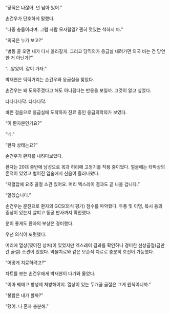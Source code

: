 “당직은 나잖아. 넌 남아 있어.”

손건우가 단호하게 말했다.

“다중 충돌이라며. 그럼 사람 모자랄걸? 괜히 멋있는 척하지 마.”

“의국은 누가 보고?”

“병동 콜 오면 내가 다시 올라갈게. 그리고 당직의가 응급실 내려가면 의국 비는 건 당연한 거 아닌가?”

“…알았어. 같이 가자.”

박재현은 틱틱거리는 손건우와 응급실을 찾았다.

손건우는 왜 도와주겠다고 해도 아니꼽다는 반응을 보일까. 그것이 알고 싶었다.

타다다다닥. 타다다닥.

바쁜 걸음으로 응급실에 도착하자 진료 중인 응급의학의가 보였다.

“이 환자분인가요?”

“네.”

“환자 상태는요?”

손건우가 환자를 내려다보았다.

환자는 20대 중반에 남성으로 목과 허리에 고정기를 착용 중이었다. 얼굴에는 타박상의 흔적이 있었고 벌어진 입술에서 신음이 흘러나왔다.

“저혈압에 요추 골절 소견 있어요. 머리 엑스레이 결과도 곧 나올 겁니다.”

“알겠습니다.”

손건우는 문진으로 환자의 GCS(의식 평가) 점수를 파악했다. 두통 및 이명, 복시 등의 증상이 있는지 살피고 동공 반사까지 확인했다.

운이 좋게도 환자의 부상은 경미했다.

우선 의식이 또렷했다.

머리에 열상(찢어진 상처)이 있었지만 엑스레이 결과를 확인하니 경미한 선상골절(금만 간 골절) 소견이 있었다. 약물치료와 같은 보존적 치료로 충분히 호전이 가능했다.

“어떻게 치료하려고?”

차트를 보는 손건우에게 박재현이 다가와 물었다.

“이마 꿰매고 항생제 처방해야지. 열상이 있는 두개골 골절은 그게 원칙이니까.”

“봉합은 내가 할까?”

“됐어. 나 혼자 충분해.”